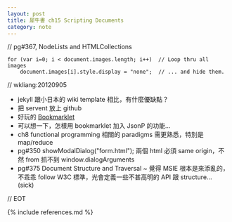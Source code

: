 ```yaml
---
layout: post
title: 犀牛書 ch15 Scripting Documents
category: note
---
```


// pg#367, NodeLists and HTMLCollections

	for (var i=0; i < document.images.length; i++)	// Loop thru all images
	    document.images[i].style.display = "none";	// ... and hide them.


// wkliang:20120905

* jekyll 跟小日本的 wiki template 相比，有什麼優缺點？
* 把 servent 放上 github
* 好玩的 [Bookmarklet](/jstdg6e/1300.html)
* 可以想一下，怎樣用 bookmarklet 加入 JsonP 的功能...
* ch8 functional programming 相關的 paradigms 需更熟悉，特別是 map/reduce
* pg#350 showModalDialog("form.html"); 兩個 html 必須 same origin，不然 from 抓不到 window.dialogArguments
* pg#375 Document Structure and Traversal ~ 覺得 MSIE 根本是來添亂的，不乖乖 follow W3C 標準，光會定義一些不甚高明的 API 跟 structure... (sick)


// EOT


{% include references.md %}
